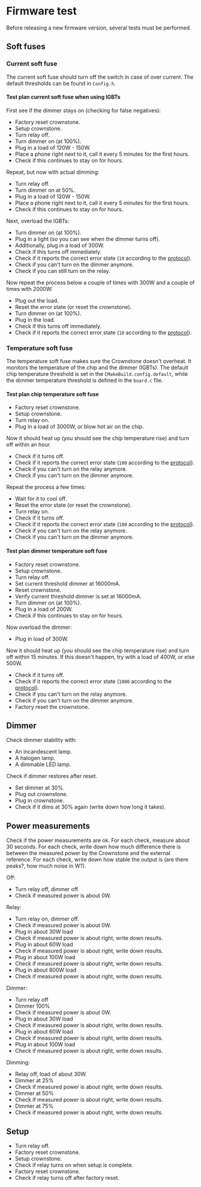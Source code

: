 # Firmware test

Before releasing a new firmware version, several tests must be performed.

## Soft fuses



### Current soft fuse

The current soft fuse should turn off the switch in case of over current. The default thresholds can be found in `Config.h`.


#### Test plan current soft fuse when using IGBTs

First see if the dimmer stays on (checking for false negatives):

- Factory reset crownstone.
- Setup crownstone.
- Turn relay off.
- Turn dimmer on (at 100%).
- Plug in a load of 120W - 150W.
- Place a phone right next to it, call it every 5 minutes for the first hours.
- Check if this continues to stay on for hours.

Repeat, but now with actual dimming:

- Turn relay off.
- Turn dimmer on at 50%.
- Plug in a load of 120W - 150W.
- Place a phone right next to it, call it every 5 minutes for the first hours.
- Check if this continues to stay on for hours.


Next, overload the IGBTs:

- Turn dimmer on (at 100%).
- Plug in a light (so you can see when the dimmer turns off).
- Additionally, plug in a load of 300W.
- Check if this turns off immediately.
- Check if it reports the correct error state (`10` according to the [protocol](PROTOCOL.md#state_error_bitmask)).
- Check if you can't turn on the dimmer anymore.
- Check if you can still turn on the relay.

Now repeat the process below a couple of times with 300W and a couple of times with 2000W:

- Plug out the load.
- Reset the error state (or reset the crownstone).
- Turn dimmer on (at 100%).
- Plug in the load.
- Check if this turns off immediately.
- Check if it reports the correct error state (`10` according to the [protocol](PROTOCOL.md#state_error_bitmask)).



### Temperature soft fuse

The temperature soft fuse makes sure the Crownstone doesn't overheat. It monitors the temperature of the chip and the dimmer (IGBTs).
The default chip temperature threshold is set in the `CMakeBuild.config.default`, while the dimmer temperature threshold is defined in the `board.c` file.


#### Test plan chip temperature soft fuse

- Factory reset crownstone.
- Setup crownstone.
- Turn relay on.
- Plug in a load of 3000W, or blow hot air on the chip.

Now it should heat up (you should see the chip temperature rise) and turn off within an hour.

- Check if it turns off.
- Check if it reports the correct error state (`100` according to the [protocol](PROTOCOL.md#state_error_bitmask)).
- Check if you can't turn on the relay anymore.
- Check if you can't turn on the dimmer anymore.

Repeat the process a few times:

- Wait for it to cool off.
- Reset the error state (or reset the crownstone).
- Turn relay on.
- Check if it turns off.
- Check if it reports the correct error state (`100` according to the [protocol](PROTOCOL.md#state_error_bitmask)).
- Check if you can't turn on the relay anymore.
- Check if you can't turn on the dimmer anymore.


#### Test plan dimmer temperature soft fuse

- Factory reset crownstone.
- Setup crownstone.
- Turn relay off.
- Set current threshold dimmer at 16000mA.
- Reset crownstone.
- Verify current threshold dimmer is set at 16000mA.
- Turn dimmer on (at 100%).
- Plug in a load of 200W.
- Check if this continues to stay on for hours.

Now overload the dimmer:

- Plug in load of 300W.

Now it should heat up (you should see the chip temperature rise) and turn off within 15 minutes. If this doesn't happen, try with a load of 400W, or else 500W.

- Check if it turns off.
- Check if it reports the correct error state (`1000` according to the [protocol](PROTOCOL.md#state_error_bitmask)).
- Check if you can't turn on the relay anymore.
- Check if you can't turn on the dimmer anymore.
- Factory reset the crownstone.



## Dimmer

Check dimmer stability with:
- An incandescent lamp.
- A halogen lamp.
- A dimmable LED lamp.

Check if dimmer restores after reset.
- Set dimmer at 30%.
- Plug out crownstone.
- Plug in crownstone.
- Check if it dims at 30% again (write down how long it takes).


## Power measurements

Check if the power measurements are ok.
For each check, measure about 30 seconds.
For each check, write down how much difference there is between the measured power by the Crownstone and the external reference.
For each check, write down how stable the output is (are there peaks?, how much noise in W?).

Off:
- Turn relay off, dimmer off.
- Check if measured power is about 0W.

Relay:
- Turn relay on, dimmer off.
- Check if measured power is about 0W.
- Plug in about 30W load
- Check if measured power is about right, write down results.
- Plug in about 60W load
- Check if measured power is about right, write down results.
- Plug in about 100W load
- Check if measured power is about right, write down results.
- Plug in about 800W load
- Check if measured power is about right, write down results.

Dimmer:
- Turn relay off
- Dimmer 100%
- Check if measured power is about 0W.
- Plug in about 30W load
- Check if measured power is about right, write down results.
- Plug in about 60W load
- Check if measured power is about right, write down results.
- Plug in about 100W load
- Check if measured power is about right, write down results.

Dimming:
- Relay off, load of about 30W.
- Dimmer at 25%
- Check if measured power is about right, write down results.
- Dimmer at 50%
- Check if measured power is about right, write down results.
- Dimmer at 75%
- Check if measured power is about right, write down results.


## Setup

- Turn relay off.
- Factory reset crownstone.
- Setup crownstone.
- Check if relay turns on when setup is complete.
- Factory reset crownstone.
- Check if relay turns off after factory reset.
